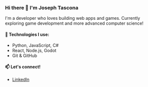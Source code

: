 ### Hi there 👋 I'm Joseph Tascona

I'm a developer who loves building web apps and games. Currently exploring game development and more advanced computer science!

#### 🔧 Technologies I use:
- Python, JavaScript, C#
- React, Node.js, Godot
- Git & GitHub

#### 📫 Let's connect!
- [LinkedIn](https://linkedin.com/in/joseph-tascona)
